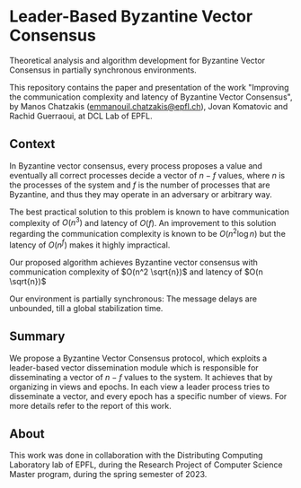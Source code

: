 # Leader-Based Byzantine Vector Consensus
Theoretical analysis and algorithm development for Byzantine Vector Consensus in partially synchronous environments.

This repository contains the paper and presentation of the work "Improving the communication complexity and latency of Byzantine Vector Consensus", by Manos Chatzakis (emmanouil.chatzakis@epfl.ch), Jovan Komatovic and Rachid Guerraoui, at DCL Lab of EPFL.

## Context
In Byzantine vector consensus, every process proposes a value and eventually all correct processes decide a vector of $n-f$ values, where $n$ is the processes of the system and $f$ is the number of processes that are Byzantine, and thus they may operate in an adversary or arbitrary way. 

The best practical solution to this problem is known to have communication complexity of $O(n^3)$ and latency of $O(f)$. 
An improvement to this solution regarding the communication complexity is known to be $O(n^2 \log n)$ but the latency of $O(n^f)$ makes it highly impractical. 

Our proposed algorithm achieves Byzantine vector consensus with communication complexity of $O(n^2 \sqrt{n})$ and latency of $O(n \sqrt{n})$

Our environment is partially synchronous: The message delays are unbounded, till a global stabilization time. 

## Summary
We propose a Byzantine Vector Consensus protocol, which exploits a leader-based vector dissemination module which is responsible for disseminating a vector of $n-f$ values to the system. It achieves that by organizing in views and epochs. 
In each view a leader process tries to disseminate a vector, and every epoch has a specific number of views. For more details refer to the report of this work. 

## About
This work was done in collaboration with the Distributing Computing Laboratory lab of EPFL, during the Research Project of Computer Science Master program, during the spring semester of 2023. 

